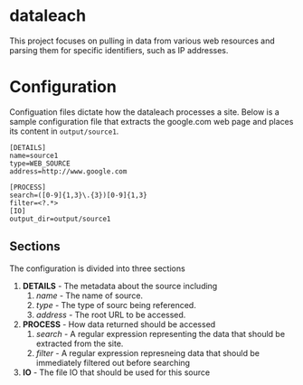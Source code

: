 dataleach
=========

This project focuses on pulling in data from various web resources and parsing them 
for specific identifiers, such as IP addresses.

Configuration
=============

Configuation files dictate how the dataleach processes a site.  Below is a sample configuration file
that extracts the google.com web page and places its content in `output/source1`.

~~~
[DETAILS]
name=source1
type=WEB_SOURCE
address=http://www.google.com

[PROCESS]
search=([0-9]{1,3}\.{3})[0-9]{1,3}
filter=<?.*>
[IO]
output_dir=output/source1
~~~

Sections
--------
The configuration is divided into three sections

1. **DETAILS** - The metadata about the source including
   1. _name_ - The name of source.
   2. _type_ - The type of sourc being referenced.
   3. _address_ - The root URL to be accessed.
2. **PROCESS** - How data returned should be accessed
   1. _search_ - A regular expression representing the data that should be extracted from the site.
   2. _filter_ - A regular expression represneing data that should be immediately filtered out before searching
3. **IO** - The file IO that should be used for this source 
